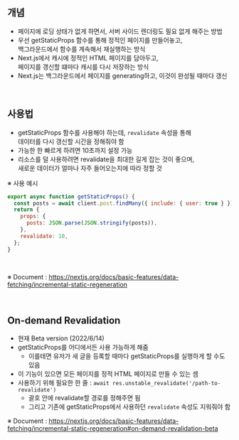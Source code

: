 ## 개념

- 페이지에 로딩 상태가 없게 하면서, 서버 사이드 렌더링도 필요 없게 해주는 방법
- 우선 getStaticProps 함수를 통해 정적인 페이지를 만들어놓고,<br>백그라운드에서 함수를 계속해서 재실행하는 방식
- Next.js에서 캐시에 정적인 HTML 페이지를 담아두고,<br>페이지를 갱신할 떄마다 캐시를 다시 저장하는 방식
- Next.js는 백그라운드에서 페이지를 generating하고, 이것이 완성될 때마다 갱신

<br>

## 사용법

- getStaticProps 함수를 사용해야 하는데, `revalidate` 속성을 통해<br>데이터를 다시 갱신할 시간을 정해줘야 함
- 가능한 한 빠르게 하려면 10초까지 설정 가능
- 리소스를 덜 사용하려면 revalidate을 최대한 길게 잡는 것이 좋으며,<br>새로운 데이터가 얼마나 자주 들어오는지에 따라 정할 것

※ 사용 예시

```js
export async function getStaticProps() {
  const posts = await client.post.findMany({ include: { user: true } });
  return {
    props: {
      posts: JSON.parse(JSON.stringify(posts)),
    },
    revalidate: 10,
  };
}
```

<br>

※ Document : https://nextjs.org/docs/basic-features/data-fetching/incremental-static-regeneration

<br>

## On-demand Revalidation

- 현재 Beta version (2022/6/14)
- getStaticProps를 어디에서든 사용 가능하게 해줌
  - 이를테면 유저가 새 글을 등록할 때마다 getStaticProps를 실행하게 할 수도 있음
- 이 기능이 있으면 모든 페이지를 정적 HTML 페이지로 만들 수 있는 셈
- 사용하기 위해 필요한 한 줄 : `await res.unstable_revalidate('/path-to-revalidate')`
  - 괄호 안에 revalidate할 경로를 정해주면 됨
  - 그리고 기존에 getStaticProps에서 사용하던 `revalidate` 속성도 지워줘야 함

※ Document : https://nextjs.org/docs/basic-features/data-fetching/incremental-static-regeneration#on-demand-revalidation-beta
